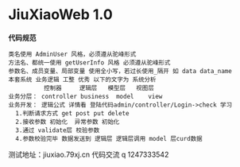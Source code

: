 JiuXiaoWeb 1.0
===============

**代码规范**
~~~~
类名使用 AdminUser 风格，必须遵从驼峰形式
方法名、都统一使用 getUserInfo 风格 必须遵从驼峰形式
参数名、成员变量、局部变量 使用全小写，若过长使用_隔开 如 data data_name
本套系统 业务逻辑 工整 优秀 以下的文字为 系统分析
          控制器     逻辑层   模型层   视图层
业务分层： controller business  model    view
业务开发： 逻辑公式 详情看 登陆代码admin/controller/Login->check 学习
  1.判断请求方式 get post put delete
  2.接收参数 初始化  异常参数 初始化 
  3.通过 validate层 校验参数
  4.参数校验完毕 数据发送到 逻辑层 逻辑层调用 model 层curd数据
~~~~
测试地址：jiuxiao.79xj.cn
代码交流 q 1247333542